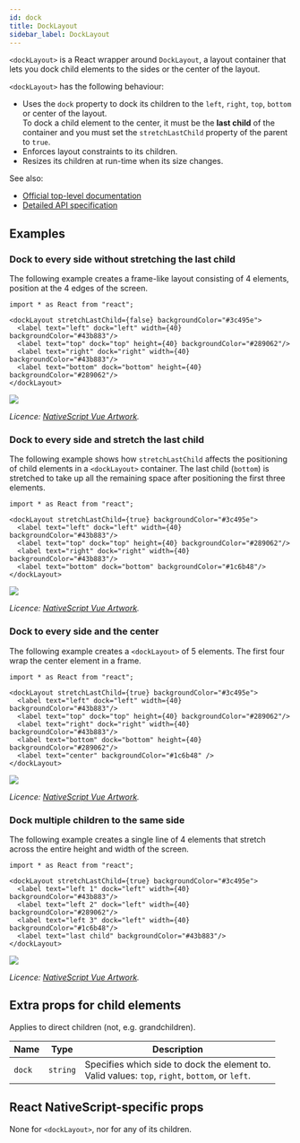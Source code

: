 ```yaml
---
id: dock
title: DockLayout
sidebar_label: DockLayout
---
```

<!-- contributors: [shirakaba, rigor789, ikoevska] -->

`<dockLayout>` is a React wrapper around `DockLayout`, a layout container that lets you dock child elements to the sides or the center of the layout.

`<dockLayout>` has the following behaviour:

* Uses the `dock` property to dock its children to the `left`, `right`, `top`, `bottom` or center of the layout.<br/>To dock a child element to the center, it must be the **last child** of the container and you must set the `stretchLastChild` property of the parent to `true`.
* Enforces layout constraints to its children.
* Resizes its children at run-time when its size changes.

See also:

* [Official top-level documentation](https://docs.nativescript.org/ui/layouts/layout-containers#docklayout)
* [Detailed API specification](https://docs.nativescript.org/api-reference/modules/_ui_layouts_dock_layout_)

## Examples

### Dock to every side without stretching the last child

The following example creates a frame-like layout consisting of 4 elements, position at the 4 edges of the screen.

```tsx
import * as React from "react";

<dockLayout stretchLastChild={false} backgroundColor="#3c495e">
  <label text="left" dock="left" width={40} backgroundColor="#43b883"/>
  <label text="top" dock="top" height={40} backgroundColor="#289062"/>
  <label text="right" dock="right" width={40} backgroundColor="#43b883"/>
  <label text="bottom" dock="bottom" height={40} backgroundColor="#289062"/>
</dockLayout>
```
<img class="md:w-1/2 lg:w-1/3" src="https://art.nativescript-vue.org/layouts/dock_layout_no_stretch.svg" />

*Licence: [NativeScript Vue Artwork](/docs/licences/licences#Nativescript_Vue_Artwork).*

### Dock to every side and stretch the last child

The following example shows how `stretchLastChild` affects the positioning of child elements in a `<dockLayout>` container. The last child (`bottom`) is stretched to take up all the remaining space after positioning the first three elements.

```tsx
import * as React from "react";

<dockLayout stretchLastChild={true} backgroundColor="#3c495e">
  <label text="left" dock="left" width={40} backgroundColor="#43b883"/>
  <label text="top" dock="top" height={40} backgroundColor="#289062"/>
  <label text="right" dock="right" width={40} backgroundColor="#43b883"/>
  <label text="bottom" dock="bottom" backgroundColor="#1c6b48"/>
</dockLayout>
```
<img class="md:w-1/2 lg:w-1/3" src="https://art.nativescript-vue.org/layouts/dock_layout_stretch.svg" />

*Licence: [NativeScript Vue Artwork](/docs/licences/licences#Nativescript_Vue_Artwork).*

### Dock to every side and the center

The following example creates a `<dockLayout>` of 5 elements. The first four wrap the center element in a frame. 

```tsx
import * as React from "react";

<dockLayout stretchLastChild={true} backgroundColor="#3c495e">
  <label text="left" dock="left" width={40} backgroundColor="#43b883"/>
  <label text="top" dock="top" height={40} backgroundColor="#289062"/>
  <label text="right" dock="right" width={40} backgroundColor="#43b883"/>
  <label text="bottom" dock="bottom" height={40} backgroundColor="#289062"/>
  <label text="center" backgroundColor="#1c6b48" />
</dockLayout>
```
<img class="md:w-1/2 lg:w-1/3" src="https://art.nativescript-vue.org/layouts/dock_layout_all_sides_and_stretch.svg" />

*Licence: [NativeScript Vue Artwork](/docs/licences/licences#Nativescript_Vue_Artwork).*

### Dock multiple children to the same side

The following example creates a single line of 4 elements that stretch across the entire height and width of the screen.
 
```tsx
import * as React from "react";

<dockLayout stretchLastChild={true} backgroundColor="#3c495e">
  <label text="left 1" dock="left" width={40} backgroundColor="#43b883"/>
  <label text="left 2" dock="left" width={40} backgroundColor="#289062"/>
  <label text="left 3" dock="left" width={40} backgroundColor="#1c6b48"/>
  <label text="last child" backgroundColor="#43b883"/>
</dockLayout>
```
<img class="md:w-1/2 lg:w-1/3" src="https://art.nativescript-vue.org/layouts/dock_layout_multiple_on_same_side.svg" />

*Licence: [NativeScript Vue Artwork](/docs/licences/licences#Nativescript_Vue_Artwork).*


## Extra props for child elements

Applies to direct children (not, e.g. grandchildren).

| Name | Type | Description |
|------|------|-------------|
| `dock` | `string` | Specifies which side to dock the element to.<br/>Valid values: `top`, `right`, `bottom`, or `left`.

## React NativeScript-specific props

None for `<dockLayout>`, nor for any of its children.
